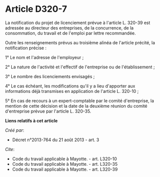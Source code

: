 # Article D320-7

La notification du projet de licenciement prévue à l'article L. 320-39 est adressée au directeur des entreprises, de la
concurrence, de la consommation, du travail et de l'emploi par lettre recommandée. 

Outre les renseignements prévus au troisième alinéa de l'article précité, la notification précise : 

1° Le nom et l'adresse de l'employeur ; 

2° La nature de l'activité et l'effectif de l'entreprise ou de l'établissement ; 

3° Le nombre des licenciements envisagés ; 

4° Le cas échéant, les modifications qu'il y a lieu d'apporter aux informations déjà transmises en application de l'article
L. 320-10 ; 

5° En cas de recours à un expert-comptable par le comité d'entreprise, la mention de cette décision et la date de la deuxième
réunion du comité d'entreprise prévue par l'article L. 320-35.

**Liens relatifs à cet article**

_Créé par_:

  - Décret n°2013-764 du 21 août 2013 - art. 3

_Cite_:

  - Code du travail applicable à Mayotte. - art. L320-10
  - Code du travail applicable à Mayotte. - art. L320-35
  - Code du travail applicable à Mayotte. - art. L320-39
